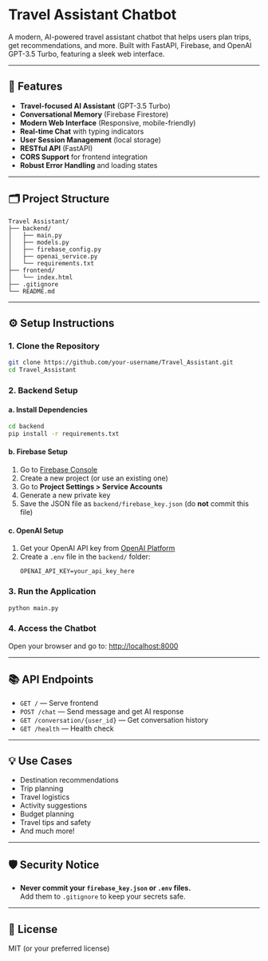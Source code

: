 # Travel Assistant Chatbot

A modern, AI-powered travel assistant chatbot that helps users plan trips, get recommendations, and more. Built with FastAPI, Firebase, and OpenAI GPT-3.5 Turbo, featuring a sleek web interface.

---

## 🚀 Features

- **Travel-focused AI Assistant** (GPT-3.5 Turbo)
- **Conversational Memory** (Firebase Firestore)
- **Modern Web Interface** (Responsive, mobile-friendly)
- **Real-time Chat** with typing indicators
- **User Session Management** (local storage)
- **RESTful API** (FastAPI)
- **CORS Support** for frontend integration
- **Robust Error Handling** and loading states

---

## 🗂️ Project Structure

```
Travel Assistant/
├── backend/
│   ├── main.py
│   ├── models.py
│   ├── firebase_config.py
│   ├── openai_service.py
│   └── requirements.txt
├── frontend/
│   └── index.html
├── .gitignore
└── README.md
```

---

## ⚙️ Setup Instructions

### 1. Clone the Repository

```bash
git clone https://github.com/your-username/Travel_Assistant.git
cd Travel_Assistant
```

### 2. Backend Setup

#### a. Install Dependencies

```bash
cd backend
pip install -r requirements.txt
```

#### b. Firebase Setup

1. Go to [Firebase Console](https://console.firebase.google.com/)
2. Create a new project (or use an existing one)
3. Go to **Project Settings > Service Accounts**
4. Generate a new private key
5. Save the JSON file as `backend/firebase_key.json` (do **not** commit this file)

#### c. OpenAI Setup

1. Get your OpenAI API key from [OpenAI Platform](https://platform.openai.com/)
2. Create a `.env` file in the `backend/` folder:
   ```
   OPENAI_API_KEY=your_api_key_here
   ```

### 3. Run the Application

```bash
python main.py
```

### 4. Access the Chatbot

Open your browser and go to: [http://localhost:8000](http://localhost:8000)

---

## 📚 API Endpoints

- `GET /` — Serve frontend
- `POST /chat` — Send message and get AI response
- `GET /conversation/{user_id}` — Get conversation history
- `GET /health` — Health check

---

## 💡 Use Cases

- Destination recommendations
- Trip planning
- Travel logistics
- Activity suggestions
- Budget planning
- Travel tips and safety
- And much more!

---

## 🛡️ Security Notice

- **Never commit your `firebase_key.json` or `.env` files.**  
  Add them to `.gitignore` to keep your secrets safe.

---

## 📄 License

MIT (or your preferred license)
